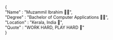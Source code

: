
{<br>
  "Name"     : "Muzammil Ibrahim 🧑‍🦰",<br>
  "Degree"   : "Bachelor of Computer Applications 🧑‍💻",<br>
  "Location" : "Kerala, India 🌴",<br>
  "Quote"    : "WORK HARD, PLAY HARD 📎"<br>
}
